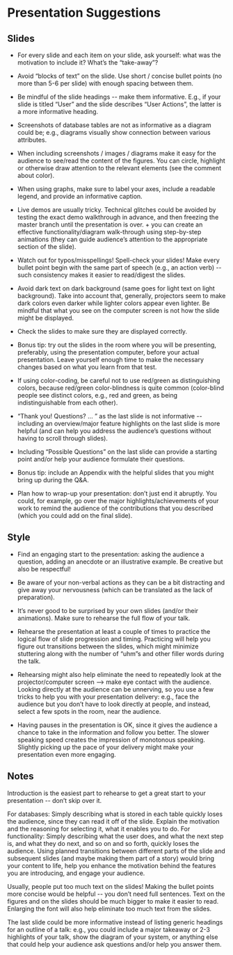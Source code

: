 
# Presentation Suggestions

## Slides
* For every slide and each item on your slide, ask yourself: what was the motivation to include it? What’s the “take-away”? 
* Avoid “blocks of text” on the slide. Use short / concise bullet points (no more than 5-6 per slide) with enough spacing between them.
* Be mindful of the slide headings -- make them informative. E.g., if your slide is titled “User” and the slide describes “User Actions”, the latter is a more informative heading.
*  Screenshots of database tables are not as informative as a diagram could be; e.g., diagrams visually show connection between various attributes.
*  When including screenshots /  images / diagrams make it easy for the audience to see/read the content of the figures. You can circle, highlight or otherwise draw attention to the relevant elements (see the comment about color).
*  When using graphs, make sure to label your axes, include a readable legend, and provide an informative caption.
* Live demos are usually tricky. Technical glitches could be avoided by testing the exact demo walkthrough in advance, and then freezing the master branch until the presentation is over. + you can create an effective functionality/diagram walk-through using step-by-step animations (they can guide audience’s attention to the appropriate section of the slide).


* Watch out for typos/misspellings!  Spell-check your slides!
Make every bullet point begin with the same part of speech (e.g., an action verb) -- such consistency makes it easier to read/digest the slides.
*  Avoid dark text on dark background (same goes for light text on light background). Take into account that, generally, projectors seem to make dark colors even darker while lighter colors appear even lighter. Be mindful that what you see on the computer screen is not how the slide might be displayed. 
*  Check the slides to make sure they are displayed correctly.
* Bonus tip: try out the slides in the room where you will be presenting, preferably, using the presentation computer, before your actual presentation. Leave yourself enough time to make the necessary changes based on what you learn from that test.
*  If using color-coding, be careful not to use red/green as distinguishing colors, because red/green color-blindness is quite common (color-blind people see distinct colors, e.g., red and green, as being indistinguishable from each other).


*  “Thank you! Questions? … ” as the last slide is not informative -- including an overview/major feature highlights on the last slide is more helpful (and can help you address the audience’s questions without having to scroll through slides).
* Including “Possible Questions” on the last slide can provide a starting point and/or help your audience formulate their questions.
* Bonus tip: include an Appendix with the helpful slides that you might bring up during the Q&A.
*  Plan how to wrap-up your presentation: don’t just end it abruptly. You could, for example, go over the major highlights/achievements of your work to remind the audience of the contributions that you described (which you could add on the final slide).

## Style
* Find an engaging start to the presentation: asking the audience a question, adding an anecdote or an illustrative example. 
Be creative but also be respectful!
* Be aware of your non-verbal actions as they can be a bit distracting and give away your nervousness (which can be translated as the lack of preparation).
* It’s never good to be surprised by your own slides (and/or their animations). Make sure to rehearse the full flow of your talk.
*  Rehearse the presentation at least a couple of times to practice the logical flow of slide progression and timing. Practicing will help you figure out transitions between the slides, which might minimize stuttering along with the number of “uhm”s and other filler words during the talk. 
* Rehearsing might also help eliminate the need to repeatedly look at the projector/computer screen --> make eye contact with the audience.
Looking directly at the audience can be unnerving, so you use a few tricks to help you with your presentation delivery: e.g., face the audience but you don’t have to look directly at people, and instead, select a few spots in the room, near the audience.

* Having pauses in the presentation is OK, since it gives the audience a chance to take in the information and follow you better. 
The slower speaking speed creates the impression of monotonous speaking. Slightly picking up the pace of your delivery might make your presentation even more engaging.


## Notes

Introduction is the easiest part to rehearse to get a great start to your presentation -- don’t skip over it. 

For databases:
Simply describing what is stored in each table quickly loses the audience, since they can read it off of the slide. Explain the motivation and the reasoning for selecting it, what it enables you to do.
For functionality:
Simply describing what the user does, and what the next step is, and what they do next, and so on and so forth, quickly loses the audience. Using planned transitions between different parts of the slide and subsequent slides (and maybe making them part of a story) would bring your content to life, help you enhance the motivation behind the features you are introducing, and engage your audience.

Usually, people put too much text on the slides! Making the bullet points more concise would be helpful -- you don’t need full sentences.
Text on the figures and on the slides should be much bigger to make it easier to read. Enlarging the font will also help eliminate too much text from the slides. 

The last slide could be more informative instead of listing generic headings for an outline of a talk: e.g., you could include a major takeaway or 2-3 highlights of your talk, show the diagram of your system, or anything else that could help your audience ask questions and/or help you answer them.
